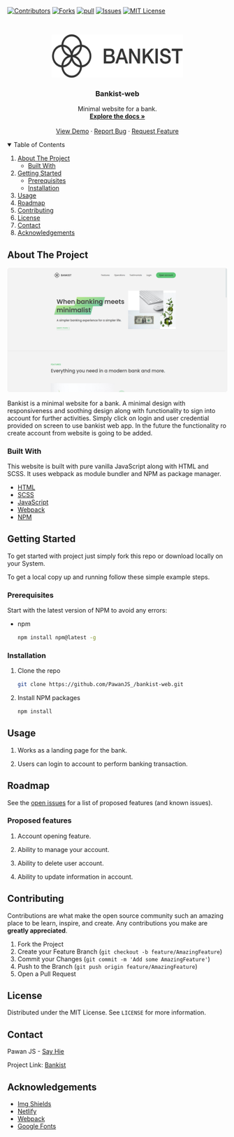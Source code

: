 <!-- PROJECT SHIELDS -->
<!--
*** I'm using markdown "reference style" links for readability.
*** Reference links are enclosed in brackets [ ] instead of parentheses ( ).
*** See the bottom of this document for the declaration of the reference variables
*** for contributors-url, forks-url, etc. This is an optional, concise syntax you may use.
*** https://www.markdownguide.org/basic-syntax/#reference-style-links
-->

[![Contributors][contributors-shield]][contributors-url]
[![Forks][forks-shield]][forks-url]
[![pull][pull-requests-shield]][pull-requests-url]
[![Issues][issues-shield]][issues-url]
[![MIT License][license-shield]][license-url]

<!-- PROJECT LOGO -->
<br />
<p align="center">
  <a href="https://bankist-web-by-pawanjs.netlify.app/">
    <img src="./src/img/logo.png" alt="Logo" width="300" height="100">
  </a>

  <h3 align="center">Bankist-web</h3>

  <p align="center">
    Minimal website for a bank.
    <br />
    <a href="#about-the-project"><strong>Explore the docs »</strong></a>
    <br />
    <br />
    <a href="https://bankist-web-by-pawanjs.netlify.app/">View Demo</a>
    ·
    <a href="https://github.com/PawanJS/bankist-web/issues">Report Bug</a>
    ·
    <a href="https://github.com/PawanJS/bankist-web/issues">Request Feature</a>
  </p>
</p>

<!-- TABLE OF CONTENTS -->
<details open="open">
  <summary>Table of Contents</summary>
  <ol>
    <li>
      <a href="#about-the-project">About The Project</a>
      <ul>
        <li><a href="#built-with">Built With</a></li>
      </ul>
    </li>
    <li>
      <a href="#getting-started">Getting Started</a>
      <ul>
        <li><a href="#prerequisites">Prerequisites</a></li>
        <li><a href="#installation">Installation</a></li>
      </ul>
    </li>
    <li><a href="#usage">Usage</a></li>
    <li><a href="#roadmap">Roadmap</a></li>
    <li><a href="#contributing">Contributing</a></li>
    <li><a href="#license">License</a></li>
    <li><a href="#contact">Contact</a></li>
    <li><a href="#acknowledgements">Acknowledgements</a></li>
  </ol>
</details>

<!-- ABOUT THE PROJECT -->

## About The Project

[![Product Name Screen Shot][product-screenshot]](https://bankist-web-by-pawanjs.netlify.app/)

Bankist is a minimal website for a bank. A minimal design with responsiveness and soothing design
along with functionality to sign into account for further activities. Simply click on login and user credential provided on screen to use bankist web app. In the future the functionality ro create account from website is going to be added.

### Built With

This website is built with pure vanilla JavaScript along with HTML and SCSS. It uses webpack as module bundler and NPM as package manager.

- [HTML](https://developer.mozilla.org/en-US/docs/Web/HTML)
- [SCSS](https://sass-lang.com/)
- [JavaScript](https://developer.mozilla.org/en-US/docs/Web/javascript)
- [Webpack](https://webpack.js.org/)
- [NPM](https://www.npmjs.com/)

<!-- GETTING STARTED -->

## Getting Started

To get started with project just simply fork this repo or download locally on your System.

To get a local copy up and running follow these simple example steps.

### Prerequisites

Start with the latest version of NPM to avoid any errors:

- npm
  ```sh
  npm install npm@latest -g
  ```

### Installation

1. Clone the repo
   ```sh
   git clone https://github.com/PawanJS_/bankist-web.git
   ```
2. Install NPM packages
   ```sh
   npm install
   ```

<!-- USAGE EXAMPLES -->

## Usage

1. Works as a landing page for the bank.

2. Users can login to account to perform banking transaction.

<!-- ROADMAP -->

## Roadmap

See the [open issues](https://github.com/PawanJS/bankist-web/issues) for a list of proposed features (and known issues).

### Proposed features

1. Account opening feature.

2. Ability to manage your account.

3. Ability to delete user account.

4. Ability to update information in account.

<!-- CONTRIBUTING -->

## Contributing

Contributions are what make the open source community such an amazing place to be learn, inspire, and create. Any contributions you make are **greatly appreciated**.

1. Fork the Project
2. Create your Feature Branch (`git checkout -b feature/AmazingFeature`)
3. Commit your Changes (`git commit -m 'Add some AmazingFeature'`)
4. Push to the Branch (`git push origin feature/AmazingFeature`)
5. Open a Pull Request

<!-- LICENSE -->

## License

Distributed under the MIT License. See `LICENSE` for more information.

<!-- CONTACT -->

## Contact

Pawan JS - [Say Hie](https://www.pawanjs.xyz/#contact)

Project Link: [Bankist](https://github.com/PawanJS/bankist-web)

<!-- ACKNOWLEDGEMENTS -->

## Acknowledgements

- [Img Shields](https://shields.io)
- [Netlify](https://www.netlify.com/)
- [Webpack](https://webpack.js.org/)
- [Google Fonts](https://fonts.google.com/)

<!-- MARKDOWN LINKS & IMAGES -->
<!-- https://www.markdownguide.org/basic-syntax/#reference-style-links -->

[contributors-shield]: https://img.shields.io/github/contributors/PawanJS/forkify?color=green&style=for-the-badge
[contributors-url]: https://github.com/PawanJS/bankist-web/graphs/contributors
[forks-shield]: https://img.shields.io/github/forks/PawanJS/forkify?style=for-the-badge
[forks-url]: https://github.com/PawanJS/bankist-web/network/members
[pull-requests-shield]: https://img.shields.io/github/issues-pr/PawanJS/forkify?style=for-the-badge
[pull-requests-url]: https://github.com/PawanJS/bankist-web/pulls
[issues-shield]: https://img.shields.io/bitbucket/issues/PawanJS/forkify?style=for-the-badge
[issues-url]: https://github.com/PawanJS/bankist-web/issues
[license-shield]: https://img.shields.io/apm/l/vim-mode?label=LICENSE&style=for-the-badge
[license-url]: https://github.com/PawanJS/bankist-web/blob/master/LICENSE.txt
[product-screenshot]: ./src/img/screenshot.jpg
